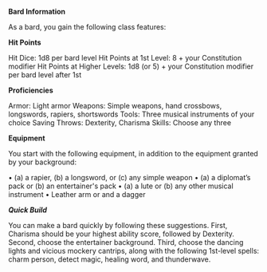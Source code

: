 __**Bard Information**__



As a bard, you gain the following class features:

**Hit Points**

Hit Dice: 1d8 per bard level
Hit Points at 1st Level: 8 + your Constitution modifier 
Hit Points at Higher Levels: 1d8 (or 5) + your Constitution modifier per bard level after 1st

**Proficiencies**

Armor: Light armor
Weapons: Simple weapons, hand crossbows, longswords, rapiers, shortswords 
Tools: Three musical instruments of your choice
Saving Throws: Dexterity, Charisma 
Skills: Choose any three

**Equipment**

You start with the following equipment, in addition to the equipment granted by your background:

• (a) a rapier, (b) a longsword, or (c) any simple weapon
• (a) a diplomat’s pack or (b) an entertainer's pack
• (a) a lute or (b) any other musical instrument
• Leather arm or and a dagger

***Quick Build***

You can make a bard quickly by following these suggestions. First, Charisma should be your highest ability score, followed by Dexterity. Second, choose the entertainer background. Third, choose the dancing lights and vicious mockery cantrips, along with the following 1st-level spells: charm person, detect magic, healing word, and thunderwave.